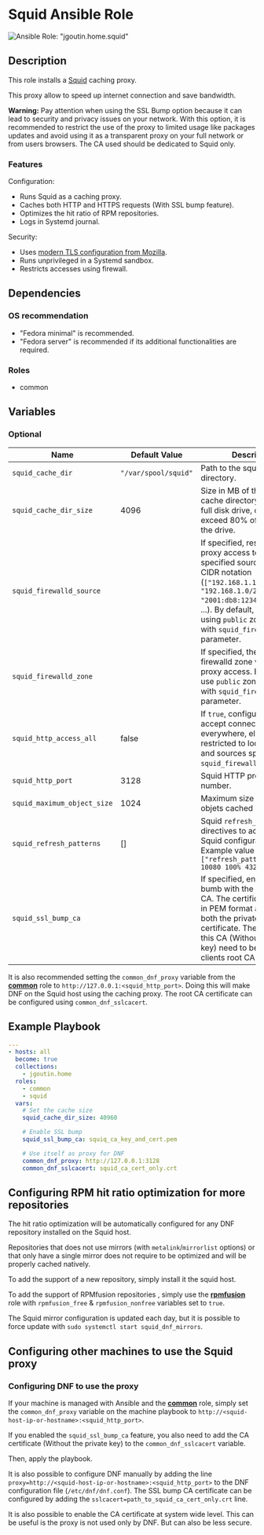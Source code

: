 # Squid Ansible Role

![Ansible Role: "jgoutin.home.squid"](https://github.com/JGoutin/ansible_home/workflows/Ansible%20Role:%20%22jgoutin.home.squid%22/badge.svg)

## Description

This role installs a [Squid](https://www.squid-cache.org) caching proxy.

This proxy allow to speed up internet connection and save bandwidth.

**Warning:** Pay attention when using the SSL Bump option because it can lead to 
security and privacy issues on your network. With this option, it is recommended 
to restrict the use of the proxy to limited usage like packages updates and avoid using
it as a transparent proxy on your full network or from users browsers. The CA used 
should be dedicated to Squid only.

### Features

Configuration:
* Runs Squid as a caching proxy.
* Caches both HTTP and HTTPS requests (With SSL bump feature).
* Optimizes the hit ratio of RPM repositories.
* Logs in Systemd journal.

Security:
* Uses [modern TLS configuration from Mozilla](https://ssl-config.mozilla.org/#config=modern).
* Runs unprivileged in a Systemd sandbox.
* Restricts accesses using firewall.

## Dependencies

### OS recommendation

* "Fedora minimal" is recommended. 
* "Fedora server" is recommended if its additional functionalities are required.

### Roles

* common

## Variables

### Optional

| Name           | Default Value | Description                        |
| -------------- | ------------- | -----------------------------------|
| `squid_cache_dir`| `"/var/spool/squid"` | Path to the squid cache directory.
| `squid_cache_dir_size`| 4096 | Size in MB of the squid cache directory. If using a full disk drive, does not exceed 80% of the size of the drive.
| `squid_firewalld_source` | | If specified, restrict the proxy access to the specified sources list in CIDR notation (`["192.168.1.10/32", "192.168.1.0/24", "2001:db8:1234:5678::/64"]`, ...). By default, allow all using `public` zone. Exclusive with `squid_firewalld_zone` parameter.
| `squid_firewalld_zone` | | If specified, the existing firewalld zone where allow proxy access. By default, use `public` zone. Exclusive with `squid_firewalld_source` parameter.
| `squid_http_access_all`| false | If `true`, configure Squid to accept connection from everywhere, else it is restricted to local network and sources specified by `squid_firewalld_source`.
| `squid_http_port`| 3128 | Squid HTTP proxy port number.
| `squid_maximum_object_size`| 1024 | Maximum size in MB of objets cached by Squid.
| `squid_refresh_patterns`| [] | Squid `refresh_pattern` directives to add to the Squid configuration file. Example value `["refresh_pattern -i .zip$ 10080 100% 43200"]`
| `squid_ssl_bump_ca`| | If specified, enable SSL bumb with the specified root CA. The certificate must be in PEM format and contain both the private key and the certificate. The certificate of this CA (Without the private key) need to be added to the clients root CA trust store.

It is also recommended setting the `common_dnf_proxy` variable from the 
[**common**](../common/README.md) role to `http://127.0.0.1:<squid_http_port>`. Doing 
this will make DNF on the Squid host using the caching proxy. The root CA certificate 
can be configured using `common_dnf_sslcacert`.

## Example Playbook

```yaml
---
- hosts: all
  become: true
  collections:
    - jgoutin.home
  roles:
    - common
    - squid
  vars:
    # Set the cache size
    squid_cache_dir_size: 40960

    # Enable SSL bump
    squid_ssl_bump_ca: squiq_ca_key_and_cert.pem

    # Use itself as proxy for DNF
    common_dnf_proxy: http://127.0.0.1:3128
    common_dnf_sslcacert: squid_ca_cert_only.crt
```

## Configuring RPM hit ratio optimization for more repositories

The hit ratio optimization will be automatically configured for any DNF repository 
installed on the Squid host.

Repositories that does not use mirrors (with `metalink`/`mirrorlist` options) or that
only have a single mirror does not require to be optimized and will be properly cached
natively.

To add the support of a new repository, simply install it the squid host.

To add the support of RPMfusion repositories , simply use the 
[**rpmfusion**](../rpmfusion/README.md) role with `rpmfusion_free` & `rpmfusion_nonfree`
variables set to `true`.

The Squid mirror configuration is updated each day, but it is possible to force update 
with `sudo systemctl start squid_dnf_mirrors`.

## Configuring other machines to use the Squid proxy

### Configuring DNF to use the proxy

If your machine is managed with Ansible and the [**common**](../common/README.md) role, 
simply set the `common_dnf_proxy` variable on the machine playbook to 
`http://<squid-host-ip-or-hostname>:<squid_http_port>`.

If you enabled the `squid_ssl_bump_ca` feature, you also need to add the CA certificate
(Without the private key) to the `common_dnf_sslcacert` variable.

Then, apply the playbook.

It is also possible to configure DNF manually by adding the line 
`proxy=http://<squid-host-ip-or-hostname>:<squid_http_port>` to the DNF configuration 
file (`/etc/dnf/dnf.conf`). The SSL bump CA certificate can be configured by adding the
`sslcacert=path_to_squid_ca_cert_only.crt` line.

It is also possible to enable the CA certificate at system wide level. This can be 
useful is the proxy is not used only by DNF. But can also be less secure.
